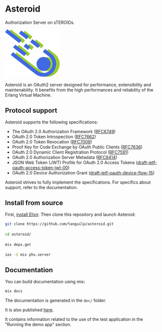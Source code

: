 # Asteroid

Authorization Server on sTEROIDs.

<img src="assets/static/images/asteroid.svg" alt="Asteroid" width="180px"/>


Asteroid is an OAuth2 server designed for performance, extensibility and maintenability. It
benefits from the high performances and reliability of the Erlang Virtual Machine.

## Protocol support

Asteroid supports the following specifications:
- The OAuth 2.0 Authorization Framework ([RFC6749](https://tools.ietf.org/html/rfc6749))
- OAuth 2.0 Token Introspection ([RFC7662](https://tools.ietf.org/html/rfc7662))
- OAuth 2.0 Token Revocation ([RFC7009](https://tools.ietf.org/html/rfc7009))
- Proof Key for Code Exchange by OAuth Public Clients ([RFC7636](https://tools.ietf.org/html/rfc7636))
- OAuth 2.0 Dynamic Client Registration Protocol ([RFC7591](https://tools.ietf.org/html/rfc7591))
- OAuth 2.0 Authorization Server Metadata ([RFC8414](https://tools.ietf.org/html/rfc8414))
- JSON Web Token (JWT) Profile for OAuth 2.0 Access Tokens ([draft-ietf-oauth-access-token-jwt-00](https://tools.ietf.org/html/draft-ietf-oauth-access-token-jwt-00))
- OAuth 2.0 Device Authorization Grant ([draft-ietf-oauth-device-flow-15](https://tools.ietf.org/html/draft-ietf-oauth-device-flow-15))

Asteroid strives to fully implement the specifications. For specifics about support, refer to
the documentation.

## Install from source

First,
[install Elixir](https://www.google.com/search?client=ubuntu&channel=fs&q=install+elixir&ie=utf-8&oe=utf-8). Then clone this repository and launch Asteroid:

```bash
git clone https://github.com/tanguilp/asteroid.git

cd asteroid/

mix deps.get

iex -S mix phx.server
```

## Documentation

You can build documentation using mix:

```bash
mix docs
```

The documentation is generated in the `doc/` folder.

It is also published [here](http://svground.fr/asteroid/doc/).

It contains information related to the use of the test application in the "Running the demo app"
section.
